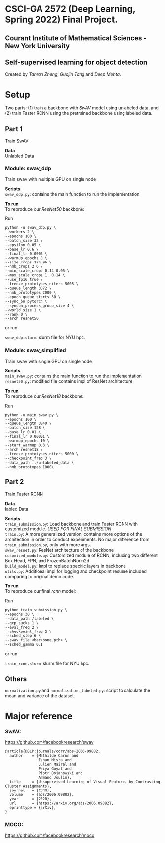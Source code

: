 # CSCI-GA 2572 (Deep Learning, Spring 2022) Final Project.
## Courant Institute of Mathematical Sciences - New York University
## Self-supervised learning for object detection

Created by *Tanran Zheng*, *Guojin Tang* and *Deep Mehta*.

# Setup
Two parts: (1) train a backbone with *SwAV* model using unlabeled data, and (2) train Faster RCNN using the pretrained backbone using labeled data. 

## Part 1
Train SwAV

**Data**  
Unlabled Data

### Module:  swav_ddp
Train swav with multiple GPU on single node  

**Scripts**  
`swav_ddp.py`: contains the main function to run the implementation  

**To run**  
To reproduce our *ResNet50* backbone:

Run
```
python -u swav_ddp.py \
--workers 2 \
--epochs 100 \
--batch_size 32 \
--epsilon 0.05 \
--base_lr 0.6 \
--final_lr 0.0006 \
--warmup_epochs 0 \
--size_crops 224 96 \
--nmb_crops 2 6 \
--min_scale_crops 0.14 0.05 \
--max_scale_crops 1. 0.14 \
--use_fp16 true \
--freeze_prototypes_niters 5005 \
--queue_length 3072 \
--nmb_prototypes 2000 \
--epoch_queue_starts 30 \
--sync_bn pytorch \
--syncbn_process_group_size 4 \
--world_size 1 \
--rank 0 \
--arch resnet50
```
or run

`swav_ddp.slurm`: slurm file for NYU hpc.

### Module:  swav_simplified
Train swav with single GPU on single node  

**Scripts**  
`main_swav.py`: contains the main function to run the implementation  
`resnet50.py`: modified file contains impl of ResNet architecture 

**To run**  
To reproduce our *ResNet18* backbone:

Run
```
python -u main_swav.py \
--epochs 100 \
--queue_length 3840 \
--batch_size 128 \
--base_lr 0.01 \
--final_lr 0.00001 \
--warmup_epochs 10 \
--start_warmup 0.3 \
--arch resnet18 \
--freeze_prototypes_niters 5000 \
--checkpoint_freq 3 \
--data_path ../unlabeled_data \
--nmb_prototypes 1000\
```

## Part 2
Train Faster RCNN

**Data**  
labled Data

**Scripts**  
`train_submission.py`: Load backbone and train Faster RCNN with customized module. *USED FOR FINAL SUBMISSION*  
`train.py`: A more generalized version, contains more options of the architection in order to conduct experiments. No major difference from `train_submission.py`, only with more args.  
`swav_resnet.py`: ResNet architecture of the backbone  
`cusomized_module.py`: Customized module of RCNN, including two different Box Head, FPN, and FrozenBatchNorm2d.  
`build_model.py`: Impl to replace specific layers in backbone  
`utils.py`: Additional impl for logging and checkpoint resume included comparing to original demo code.

**To run**  
To reproduce our final *rcnn* model:

Run
```
python train_submission.py \
--epochs 30 \
--data_path /labeled \
--gcp_sucks 1 \
--eval_freq 2 \
--checkpoint_freq 2 \
--sched_step 6 \
--swav_file <backbone.pth> \
--sched_gamma 0.1
```
or run

`train_rcnn.slurm`: slurm file for NYU hpc.

## Others
`normalization.py` and `normalization_labeled.py`: script to calculate the mean and variance of the dataset.

# Major reference

### SwAV: 
https://github.com/facebookresearch/swav
```
@article{DBLP:journals/corr/abs-2006-09882,
  author    = {Mathilde Caron and
               Ishan Misra and
               Julien Mairal and
               Priya Goyal and
               Piotr Bojanowski and
               Armand Joulin},
  title     = {Unsupervised Learning of Visual Features by Contrasting Cluster Assignments},
  journal   = {CoRR},
  volume    = {abs/2006.09882},
  year      = {2020},
  url       = {https://arxiv.org/abs/2006.09882},
  eprinttype = {arXiv},
}
```
### MOCO: 
https://github.com/facebookresearch/moco
